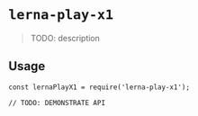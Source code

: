 # `lerna-play-x1`

> TODO: description

## Usage

```
const lernaPlayX1 = require('lerna-play-x1');

// TODO: DEMONSTRATE API
```
